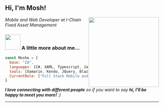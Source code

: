<h2> Hi, I'm Mosh! </h2>
<img align='right' src="https://media.giphy.com/media/Q7SKqn3G97xpmfSOvG/giphy.gif" width="230">
<p><em>Mobile and Web Developer at <a>I-Chain Fixed Asset Management</a>
</em></p>

### <img src="https://media.giphy.com/media/VgCDAzcKvsR6OM0uWg/giphy.gif" width="50"> A little more about me...  

```javascript
const Moshe = {
  base: "ZA",
  languages: [C#, XAML, Typescript, JavaScript, CSS,T-SQL],
  tools: [Xamarin, Kendo, JQuery, Blazor, MVC, SSRS, SSIS],
  CurrentRole: ["Full Stack Mobile and Web Developer"],
}
```

<em><b>I love connecting with different people</b> so if you want to say <b>hi, I'll be happy to meet you more!</b> :)</em>

---

